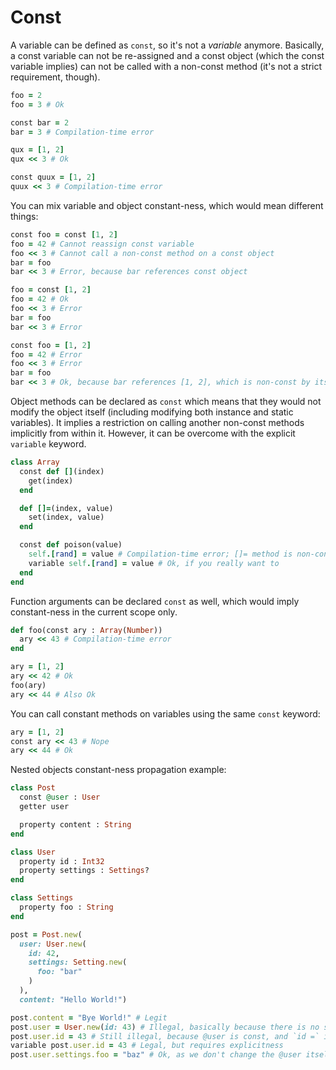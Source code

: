 # Const

A variable can be defined as `const`, so it's not a *variable* anymore. Basically, a const variable can not be re-assigned and a const object (which the const variable implies) can not be called with a non-const method (it's not a strict requirement, though).

```ruby
foo = 2
foo = 3 # Ok

const bar = 2
bar = 3 # Compilation-time error

qux = [1, 2]
qux << 3 # Ok

const quux = [1, 2]
quux << 3 # Compilation-time error
```

You can mix variable and object constant-ness, which would mean different things:

```ruby
const foo = const [1, 2]
foo = 42 # Cannot reassign const variable
foo << 3 # Cannot call a non-const method on a const object
bar = foo
bar << 3 # Error, because bar references const object

foo = const [1, 2]
foo = 42 # Ok
foo << 3 # Error
bar = foo
bar << 3 # Error

const foo = [1, 2]
foo = 42 # Error
foo << 3 # Error
bar = foo
bar << 3 # Ok, because bar references [1, 2], which is non-const by itself
```

Object methods can be declared as `const` which means that they would not modify the object itself (including modifying both instance and static variables). It implies a restriction on calling another non-const methods implicitly from within it. However, it can be overcome with the explicit `variable` keyword.

```ruby
class Array
  const def [](index)
    get(index)
  end

  def []=(index, value)
    set(index, value)
  end

  const def poison(value)
    self.[rand] = value # Compilation-time error; []= method is non-const (i.e. variable)
    variable self.[rand] = value # Ok, if you really want to
  end
end
```

Function arguments can be declared `const` as well, which would imply constant-ness in the current scope only.

```ruby
def foo(const ary : Array(Number))
  ary << 43 # Compilation-time error
end

ary = [1, 2]
ary << 42 # Ok
foo(ary)
ary << 44 # Also Ok
```

You can call constant methods on variables using the same `const` keyword:

```ruby
ary = [1, 2]
const ary << 43 # Nope
ary << 44 # Ok
```

Nested objects constant-ness propagation example:

```ruby
class Post
  const @user : User
  getter user

  property content : String
end

class User
  property id : Int32
  property settings : Settings?
end

class Settings
  property foo : String
end

post = Post.new(
  user: User.new(
    id: 42,
    settings: Setting.new(
      foo: "bar"
    )
  ),
  content: "Hello World!")

post.content = "Bye World!" # Legit
post.user = User.new(id: 43) # Illegal, basically because there is no setter method
post.user.id = 43 # Still illegal, because @user is const, and `id =` is variable
variable post.user.id = 43 # Legal, but requires explicitness
post.user.settings.foo = "baz" # Ok, as we don't change the @user itself
```
